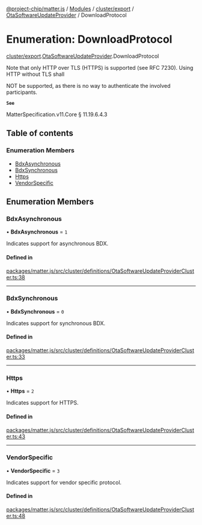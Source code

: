 [@project-chip/matter.js](../README.md) / [Modules](../modules.md) / [cluster/export](../modules/cluster_export.md) / [OtaSoftwareUpdateProvider](../modules/cluster_export.OtaSoftwareUpdateProvider.md) / DownloadProtocol

# Enumeration: DownloadProtocol

[cluster/export](../modules/cluster_export.md).[OtaSoftwareUpdateProvider](../modules/cluster_export.OtaSoftwareUpdateProvider.md).DownloadProtocol

Note that only HTTP over TLS (HTTPS) is supported (see RFC 7230). Using HTTP without TLS shall

NOT be supported, as there is no way to authenticate the involved participants.

**`See`**

MatterSpecification.v11.Core § 11.19.6.4.3

## Table of contents

### Enumeration Members

- [BdxAsynchronous](cluster_export.OtaSoftwareUpdateProvider.DownloadProtocol.md#bdxasynchronous)
- [BdxSynchronous](cluster_export.OtaSoftwareUpdateProvider.DownloadProtocol.md#bdxsynchronous)
- [Https](cluster_export.OtaSoftwareUpdateProvider.DownloadProtocol.md#https)
- [VendorSpecific](cluster_export.OtaSoftwareUpdateProvider.DownloadProtocol.md#vendorspecific)

## Enumeration Members

### BdxAsynchronous

• **BdxAsynchronous** = ``1``

Indicates support for asynchronous BDX.

#### Defined in

[packages/matter.js/src/cluster/definitions/OtaSoftwareUpdateProviderCluster.ts:38](https://github.com/project-chip/matter.js/blob/6d3b6a5d957d88a9231d6ecab4bb41f8133112be/packages/matter.js/src/cluster/definitions/OtaSoftwareUpdateProviderCluster.ts#L38)

___

### BdxSynchronous

• **BdxSynchronous** = ``0``

Indicates support for synchronous BDX.

#### Defined in

[packages/matter.js/src/cluster/definitions/OtaSoftwareUpdateProviderCluster.ts:33](https://github.com/project-chip/matter.js/blob/6d3b6a5d957d88a9231d6ecab4bb41f8133112be/packages/matter.js/src/cluster/definitions/OtaSoftwareUpdateProviderCluster.ts#L33)

___

### Https

• **Https** = ``2``

Indicates support for HTTPS.

#### Defined in

[packages/matter.js/src/cluster/definitions/OtaSoftwareUpdateProviderCluster.ts:43](https://github.com/project-chip/matter.js/blob/6d3b6a5d957d88a9231d6ecab4bb41f8133112be/packages/matter.js/src/cluster/definitions/OtaSoftwareUpdateProviderCluster.ts#L43)

___

### VendorSpecific

• **VendorSpecific** = ``3``

Indicates support for vendor specific protocol.

#### Defined in

[packages/matter.js/src/cluster/definitions/OtaSoftwareUpdateProviderCluster.ts:48](https://github.com/project-chip/matter.js/blob/6d3b6a5d957d88a9231d6ecab4bb41f8133112be/packages/matter.js/src/cluster/definitions/OtaSoftwareUpdateProviderCluster.ts#L48)
